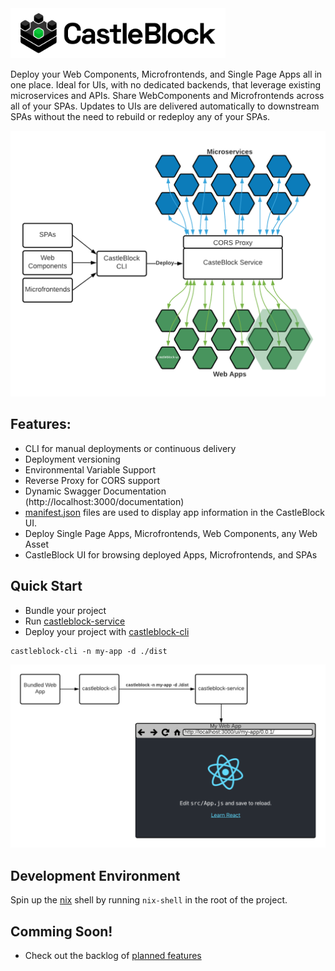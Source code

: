 <img src="./assets/brand/Logo.png" height="80px" />

Deploy your Web Components, Microfrontends, and Single Page Apps all in one place. Ideal for UIs, with no dedicated backends, that leverage existing microservices and APIs. Share WebComponents and Microfrontends across all of your SPAs. Updates to UIs are delivered automatically to downstream SPAs without the need to rebuild or redeploy any of your SPAs.

![diagram of castleblock high level concept](./castleblock-concept.png "Castleblock high-level concept")

## Features:

- CLI for manual deployments or continuous delivery
- Deployment versioning
- Environmental Variable Support
- Reverse Proxy for CORS support
- Dynamic Swagger Documentation (http://localhost:3000/documentation)
- [manifest.json](https://developer.mozilla.org/en-US/docs/Mozilla/Add-ons/WebExtensions/manifest.json) files are used to display app information in the CastleBlock UI.
- Deploy Single Page Apps, Microfrontends, Web Components, any Web Asset
- CastleBlock UI for browsing deployed Apps, Microfrontends, and SPAs

## Quick Start

- Bundle your project
- Run [castleblock-service](./castleblock-service)
- Deploy your project with [castleblock-cli](./castleblock-ui)

```
castleblock-cli -n my-app -d ./dist
```

![diagram of how to use castleblock](./castleblock-usage-diagram.png "Castleblock usage diagram")

## Development Environment

Spin up the [nix](https://nixos.org/guides/install-nix.html) shell by running `nix-shell` in the root of the project.

## Comming Soon!

- Check out the backlog of [planned features](https://github.com/greymatter-io/castleblock/issues?q=is%3Aopen+is%3Aissue+label%3Aenhancement)

